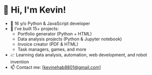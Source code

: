 # 👋 Hi, I'm Kevin!

- 🧠 16 y/o Python & JavaScript developer
- 🔨 I’ve built 15+ projects:
  - Portfolio generator (Python + HTML)
  - Data analysis projects (Python & Jupyter notebook)
  - Invoice creator (PDF & HTML)
  - Task managers, games, and more
- 📈 Learning data analysis, automation, web development, and robot invention
- 📫 Contact me: [kevinehab8801@gmail.com]

